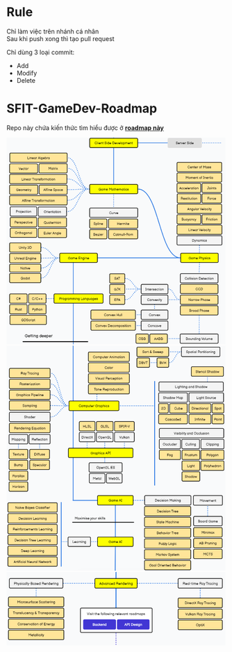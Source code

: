 # Rule
Chỉ làm việc trên nhánh cá nhân  
Sau khi push xong thì tạo pull request

Chỉ dùng 3 loại commit: 
- Add
- Modify
- Delete


# SFIT-GameDev-Roadmap
Repo này chứa kiến thức tìm hiểu được ở
<b><a href="https://roadmap.sh/game-developer"> roadmap này </a></b>

![](images/img.png)
![](images/img_1.png)
![](images/img_2.png)
